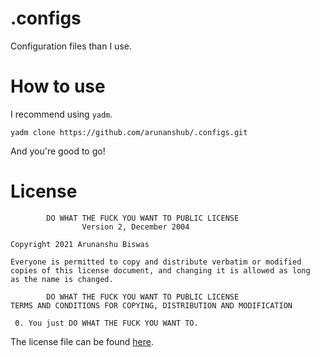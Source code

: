 # .configs

Configuration files than I use.

# How to use

I recommend using `yadm`.

```shell
yadm clone https://github.com/arunanshub/.configs.git
```

And you're good to go!

# License

```none
        DO WHAT THE FUCK YOU WANT TO PUBLIC LICENSE
                Version 2, December 2004

Copyright 2021 Arunanshu Biswas

Everyone is permitted to copy and distribute verbatim or modified
copies of this license document, and changing it is allowed as long
as the name is changed.

        DO WHAT THE FUCK YOU WANT TO PUBLIC LICENSE
TERMS AND CONDITIONS FOR COPYING, DISTRIBUTION AND MODIFICATION

 0. You just DO WHAT THE FUCK YOU WANT TO.
```

The license file can be found [here](LICENSE).
